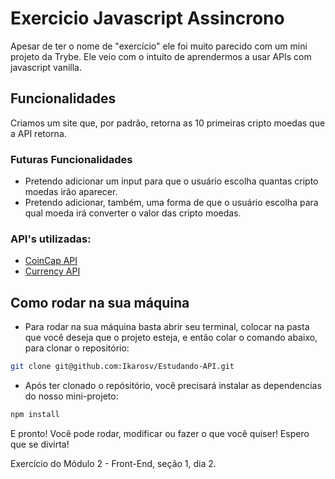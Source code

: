 # Exercicio Javascript Assincrono

Apesar de ter o nome de "exercício" ele foi muito parecido com um mini projeto da Trybe. Ele veio com o intuito de aprendermos a usar APIs com javascript vanilla.

## Funcionalidades

Criamos um site que, por padrão, retorna as 10 primeiras cripto moedas que a API retorna.

### Futuras Funcionalidades

 - Pretendo adicionar um input para que o usuário escolha quantas cripto moedas irão aparecer.
 - Pretendo adicionar, também, uma forma de que o usuário escolha para qual moeda irá converter o valor das cripto moedas.

### API's utilizadas:

 - [CoinCap API](https://docs.coincap.io/)
 - [Currency API](https://github.com/fawazahmed0/currency-api#readme)

## Como rodar na sua máquina

 - Para rodar na sua máquina basta abrir seu terminal, colocar na pasta que você deseja que o projeto esteja, e então colar o comando abaixo, para clonar o repositório:
```bash
git clone git@github.com:Ikarosv/Estudando-API.git
```

 - Após ter clonado o repósitório, você precisará  instalar as dependencias do nosso mini-projeto:
```bash
npm install
```

E pronto! Você pode rodar, modificar ou fazer o que você quiser! Espero que se divirta!

Exercício do Módulo 2 - Front-End, seção 1, dia 2.
